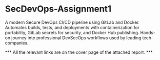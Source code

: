 # SecDevOps-Assignment1
A modern Secure DevOps CI/CD pipeline using GitLab and Docker. Automates builds, tests, and deployments with containerization for portability, GitLab secrets for security, and Docker Hub publishing. Hands-on journey into professional DevSecOps workflows used by leading tech companies.


*** All the relevant links are on the cover page of the attached report. ***
